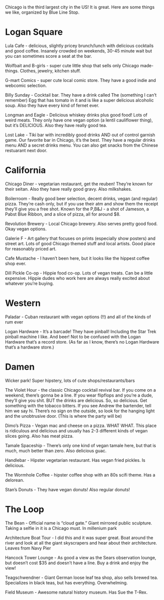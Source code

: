Chicago is the third largest city in the US!  It is great.  Here are some things we like, organized by Blue Line Stop.

# Logan Square

Lula Cafe - delicious, slightly pricey brunch/lunch with delicious cocktails and good coffee.  Insanely crowded on weekends, 30-45 minute wait but you can sometimes score a seat at the bar.

Wolfbait and B-girls - super cute little shop that sells only Chicago made-things.  Clothes, jewelry, kitchen stuff.

G-mart Comics - super cute local comic store.  They have a good indie and webcomic selection.

Billy Sunday - Cocktail bar.  They have a drink called The (something I can’t remember) Egg that has tomato in it and is like a super delicious alcoholic soup.  Also they have every kind of fernet ever.

Longman and Eagle - Delicious whiskey drinks plus good food!  Lots of weird meats.  They only have one vegan option (a lentil cauliflower thing), but it’s DELICIOUS.  Also they have really good tea.

Lost Lake - Tiki bar with incredibly good drinks AND out of control garnish game.  Our favorite bar in Chicago, it’s the best.  They have a regular drinks menu AND a secret drinks menu.  You can also get snacks from the Chinese restuarant next door.

# California

Chicago Diner - vegetarian restaurant, get the reuben!  They’re known for their seitan.  Also they have really good gravy.  Also milkshakes.

Boilerroom - Really good beer selection, decent drinks, vegan (and regular) pizza.  They’re cash only, but if you use their atm and show them the receipt they’ll give you a free shot.  Known for the P,B&J - a shot of Jameson, a Pabst Blue Ribbon, and a slice of pizza, all for around $8.

Revolution Brewery - Local Chicago brewery.  Also serves pretty good food.  Okay vegan options.

Galerie F - Art gallery that focuses on prints (especially show posters) and street art.  Lots of good Chicago themed stuff and local artists.  Good place for reasonably priced art.

Cafe Mustache - I haven’t been here, but it looks like the hippest coffee shop ever.

Dill Pickle Co-op - Hippie food co-op.  Lots of vegan treats.  Can be a little expensive.  Hippie dudes who work here are always really excited about whatever you’re buying.  

# Western

Paladar - Cuban restaurant with vegan options (!!) and all of the kinds of rum ever

Logan Hardware - It’s a barcade!  They have pinball!  Including the Star Trek pinball machine I like.  And beer!  Not to be confused with the Logan Hardware that’s a record store.  (As far as I know, there’s no Logan Hardware that’s a hardware store.)

# Damen

Wicker park!  Super hipstery, lots of cute shops/restaurants/bars 

The Violet Hour - the classic Chicago cocktail revival bar.  If you come on a weekend, there’s gonna be a line.  If you wear flipflops and you’re a dude, they’ll give you shit.  BUT the drinks are delicious.  So, so delicious.  Get something with the tobacco bitters.  If you see Andrew the bartender, tell him we say hi.  There’s no sign on the outside, so look for the hanging light and the unobtrusive door.  (This is where the party will be)

Dimo’s Pizza - Vegan mac and cheese on a pizza.  WHAT WHAT.  This place is ridiculous and delicious and usually has 2-3 different kinds of vegan slices going.  Also has meat pizza.  

Tamale Spaceship - There’s only one kind of vegan tamale here, but that is much, much better than zero.  Also delicious guac.

Handlebar - Hipster vegetarian restaurant.  Has vegan fried pickles.  Is delicious. 

The Wormhole Coffee - hipster coffee shop with an 80s scifi theme.  Has a delorean.

Stan’s Donuts - They have vegan donuts!  Also regular donuts!

# The Loop

The Bean - Official name is “cloud gate.”  Giant mirrored public sculpture.  Taking a selfie in it is a Chicago must.  In millenium park

Architecture Boat Tour - I did this and it was super great.  Boat around the river and look at all the giant skyscrapers and hear about their architecture.  Leaves from Navy Pier

Hancock Tower Lounge - As good a view as the Sears observation lounge, but doesn’t cost $35 and doesn’t have a line.  Buy a drink and enjoy the view!

Teagschwendner - Giant German loose leaf tea shop, also sells brewed tea.  Specializes in black teas, but has everything.  Overwhelming.

Field Museum - Awesome natural history museum.  Has Sue the T-Rex.
